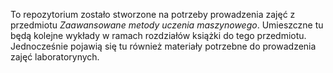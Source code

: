 To repozytorium zostało stworzone na potrzeby prowadzenia zajęć z przedmiotu *Zaawansowane metody uczenia maszynowego*. Umieszczne tu będą kolejne wykłady w ramach rozdziałów książki do tego przedmiotu. 
Jednocześnie pojawią się tu również materiały potrzebne do prowadzenia zajęć laboratorynych.
